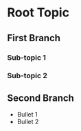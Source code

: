 # Root Topic
## First Branch
### Sub-topic 1
### Sub-topic 2
## Second Branch
- Bullet 1
- Bullet 2
